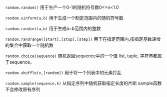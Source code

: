`random.random()`
用于生产一个0-1的随机符号数0<=n<1.0

`random.uinform(a,b)`
用于生成一个制定范围内的随机符号数

`random.randint(a,b)`
用于生成a~b范围内的整数

`random.randrange([start],[stop],[step])`
用于在指定范围内,按指定基数递增的集合中获取一个随机数

`random.choice(sequence)`
随机返回sequence中的一个值 list, tuple, 字符串都属于sequence。

`random.shuffle(x,[random])`
用于将一个列表中的元素打乱

`random.sample(sequence,k)`
从指定序列中随机获取指定长度的片断 sample函数不会修改原有序列




